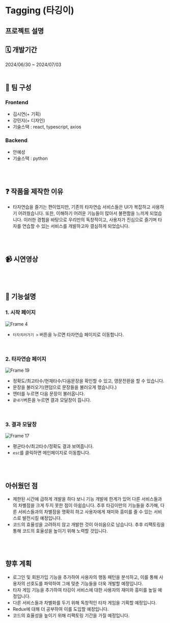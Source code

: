 # Tagging (타깅이)
## 프로젝트 설명
## 🗓️ 개발기간 
2024/06/30 ~ 2024/07/03
<br />
<br />
## 👭 팀 구성
### Frontend
- 김시연(+ 기획)
- 강민지(+ 디자인)
- 기술스택 : react, typescript, axios

### Backend
- 안예성
- 기술스택 : python
<br />
<br />

## ❓ 작품을 제작한 이유
- 타자연습을 즐기는 편이었지만, 기존의 타자연습 서비스들은 UI가 복잡하고 사용하기 어려웠습니다. 또한, 이해하기 어려운 기능들이 많아서 불편함을 느끼게 되었습니다. 이러한 경험을 바탕으로 우리만의 독창적이고, 사용자가 진심으로 즐기며 타자를 연습할 수 있는 서비스를 개발하고자 결심하게 되었습니다.

<br />
<br />

## 📹 시연영상


<br />
<br />

## 💬 기능설명
### 1. 시작 페이지
![Frame 4](https://github.com/2-0-2/Tagging-frontend/assets/128461588/d9e8ce1d-ed3c-4849-8a3b-153cfd68a2be)
- `타자치러가기 >` 버튼을 누르면 타자연습 페이지로 이동합니다.
<br />

### 2. 타자연습 페이지
![Frame 19](https://github.com/2-0-2/Tagging-frontend/assets/128461588/f7fb24df-8382-4e54-9a43-fa19060124a4)
- 정확도/최고타수/현재타수/다음문장을 확인할 수 있고, 영문전환을 할 수 있습니다. 
- 문장을 불러오기(랜덤으로 문장들을 불러오게 했습니다.)
- 엔터를 누르면 다음 문장이 불러옵니다.
- `끝내기`버튼을 누르면 결과 모달창이 뜹니다.
<br />

### 3. 결과 모달창
![Frame 17](https://github.com/2-0-2/Tagging-frontend/assets/128461588/eb148ec8-6519-4e1d-9c7a-c2210c8cacf0)
- 평균타수/최고타수/정확도 결과 보여줍니다.
- `esc`를 클릭하면 메인페이지로 이동합니다.

<br />
<br />

## 아쉬웠던 점
- 제한된 시간에 급하게 개발을 하다 보니 기능 개발에 한계가 있어 다른 서비스들과의 차별점을 크게 두지 못한 점이 아쉽습니다. 추후 타깅이만의 기능들을 추가해, 다른 서비스들과의 차별점을 명확히 하고 사용자에게 재미와 흥미를 줄 수 있는 서비스로 발전시킬 예정입니다.
- 코드의 효율성을 고려하지 않고 개발한 것이 아쉬움으로 남습니다. 추후 리팩토링을 통해 코드의 효율성을 높이기 위해 노력할 것입니다.
<br />
<br />

## 향후 계획
- 로그인 및 회원가입 기능을 추가하여 사용자의 행동 패턴을 분석하고, 이를 통해 사용자의 선호도를 파악하여 그에 맞춘 기능들을 더욱 개발할 예정입니다.
- 타자 게임 기능을 추가하여 타깅이 서비스에 대한 사용자의 재미와 흥미를 높일 예정입니다.
- 다른 서비스들과 차별화를 두기 위해 독창적인 타자 게임을 기획할 예정입니다.
- Redux에 대해 더 공부하여 이를 도입할 예정입니다.
- 코드의 효율성을 높이기 위해 리팩토링 기간을 가질 예정입니다.
